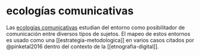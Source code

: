 # ecologías comunicativas
Las [ecologías comunicativas](https://palabraclave.unisabana.edu.co/index.php/palabraclave/article/view/5774/html) estudian del entorno como posibilitador de comunicación entre diversos tipos de sujetos. El mapeo de estos entornos es usado como una [[estrategia-metodologica]] en varios casos citados por @pinketal2016 dentro del contexto de la [[etnografia-digital]].
